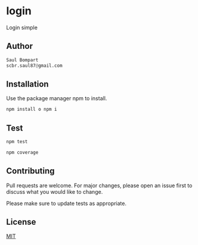 # login
Login simple

## Author

```python
Saul Bompart
scbr.saul87@gmail.com
```

## Installation

Use the package manager npm to install.

```bash
npm install o npm i
```

## Test

```python
npm test

npm coverage
```

## Contributing
Pull requests are welcome. For major changes, please open an issue first to discuss what you would like to change.

Please make sure to update tests as appropriate.

## License
[MIT](https://choosealicense.com/licenses/mit/)
